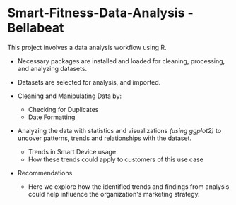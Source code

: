 # Smart-Fitness-Data-Analysis - Bellabeat 

This project involves a data analysis workflow using R. 

- Necessary packages are installed and loaded for cleaning, processing, and analyzing datasets. 

- Datasets are selected for analysis, and imported. 

- Cleaning and Manipulating Data by: 
    - Checking for Duplicates
    - Date Formatting

- Analyzing the data with statistics and visualizations *(using ggplot2)* to uncover patterns, trends and relationships with the dataset. 
    - Trends in Smart Device usage
    - How these trends could apply to customers of this use case

- Recommendations 
    - Here we explore how the identified trends and findings from analysis could help influence the organization's marketing strategy. 

